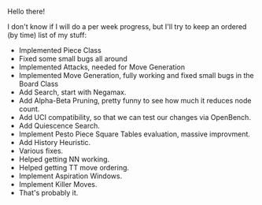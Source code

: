 Hello there!

I don't know if I will do a per week progress, but I'll try to keep an ordered (by time) list of my stuff:

- Implemented Piece Class
- Fixed some small bugs all around
- Implemented Attacks, needed for Move Generation
- Implemented Move Generation, fully working and fixed small bugs in the Board Class
- Add Search, start with Negamax.
- Add Alpha-Beta Pruning, pretty funny to see how much it reduces node count.
- Add UCI compatibility, so that we can test our changes via OpenBench.
- Add Quiescence Search.
- Implement Pesto Piece Square Tables evaluation, massive improvment.
- Add History Heuristic.
- Various fixes.
- Helped getting NN working.
- Helped getting TT move ordering.
- Implement Aspiration Windows.
- Implement Killer Moves.
- That's probably it.